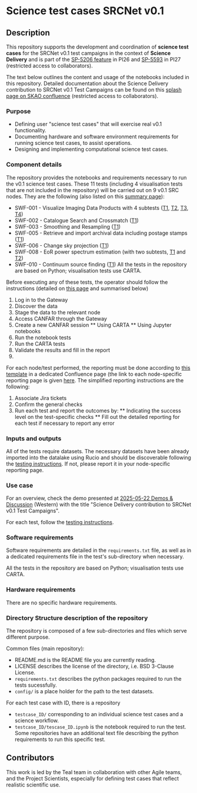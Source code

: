 # Science test cases SRCNet v0.1

## Description

This repository supports the development and coordination of **science test cases** for the SRCNet v0.1 test campaigns in the context of **Science Delivery** and is part of the [SP-5206 feature](https://jira.skatelescope.org/browse/SP-5206) in PI26 and [SP-5593](https://jira.skatelescope.org/browse/SP-5593) in PI27 (restricted access to collaborators).

The text below outlines the content and usage of the notebooks included in this repository. Detailed documentation about the Science Delivery contribution to SRCNet v0.1 Test Campaigns can be found on this [splash page on SKAO confluence](https://confluence.skatelescope.org/x/nCAAEw) (restricted access to collaborators). 

### Purpose

- Defining user "science test cases" that will exercise real v0.1 functionality.
- Documenting hardware and software environment requirements for running science test cases, to assist operations.
- Designing and implementing computational science test cases.

### Component details

The repository provides the notebooks and requirements necessary to run the v0.1 science test cases. These 11 tests (including 4 visualisation tests that are not included in the repository) will be carried out on 9 v0.1 SRC nodes. They are the following (also listed on this [summary page](https://confluence.skatelescope.org/display/SRCSC/v0.1+Test+campaign+-+Test+descriptions)):
* SWF-001 - Visualize Imaging Data Products with 4 subtests ([T1](https://confluence.skatelescope.org/x/g8ESEw), [T2](https://confluence.skatelescope.org/x/jsESEw), [T3](https://confluence.skatelescope.org/x/lsESEw), [T4](https://confluence.skatelescope.org/x/m8ESEw))
* SWF-002 - Catalogue Search and Crossmatch ([T1](https://confluence.skatelescope.org/x/0JUSEw))
* SWF-003 - Smoothing and Resampling ([T1](https://confluence.skatelescope.org/pages/viewpage.action?pageId=319987925))
* SWF-005 - Retrieve and import archival data including postage stamps ([T1](https://confluence.skatelescope.org/x/AqkSEw))
* SWF-006 - Change sky projection ([T1](https://confluence.skatelescope.org/x/B6kSEw))
* SWF-008 - EoR power spectrum estimation (with two subtests, [T1](https://confluence.skatelescope.org/pages/viewpage.action?pageId=319987896) and [T2](https://confluence.skatelescope.org/x/o2FoEw))
* SWF-010 - Continuum source finding ([T1](https://confluence.skatelescope.org/x/5pUSEw))
All the tests in the repository are based on Python; visualisation tests use CARTA.

Before executing any of these tests, the operator should follow the instructions (detailed on [this page](https://confluence.skatelescope.org/display/SRCSC/v0.1+Test+campaign+-+Testing+instructions) and summarised below)
1. Log in to the Gateway
2. Discover the data
3. Stage the data to the relevant node
4. Access CANFAR through the Gateway
5. Create a new CANFAR session
** Using CARTA
** Using Jupyter notebooks
6. Run the notebook tests
7. Run the CARTA tests
8. Validate the results and fill in the report
9. 
For each node/test performed, the reporting must be done according to [this template](https://confluence.skatelescope.org/display/SRCSC/Test+campaign+v0.1+reporting%3A+template) in a dedicated Confluence page (the link to each node-specific reporting page is given [here](https://confluence.skatelescope.org/pages/viewpage.action?pageId=318775452). The simplified reporting instructions are the following:
1. Associate Jira tickets
2. Confirm the general checks 
3. Run each test and report the outcomes by:
   ** Indicating the success level on the test-specific checks
   ** Fill out the detailed reporting for each test if necessary to report any error

### Inputs and outputs

All of the tests require datasets. The necessary datasets have been already imported into the datalake using Rucio and should be discoverable following the [testing instructions](https://confluence.skatelescope.org/display/SRCSC/v0.1+Test+campaign+-+Testing+instructions). If not, please report it in your node-specific reporting page.

### Use case

For an overview, check the demo presented at [2025-05-22 Demos & Discussion](https://confluence.skatelescope.org/x/eXjGEg) (Western) with the title "Science Delivery contribution to SRCNet v0.1 Test Campaigns".

For each test, follow the [testing instructions](https://confluence.skatelescope.org/display/SRCSC/v0.1+Test+campaign+-+Testing+instructions).

### Software requirements

Software requirements are detailed in the `requirements.txt` file, as well as in a dedicated requirements file in the test's sub-directory when necessary.

All the tests in the repository are based on Python; visualisation tests use CARTA.

### Hardware requirements

There are no specific hardware requirements.

### Directory Structure description of the repository

The repository is composed of a few sub-directories and files which serve different purpose.

Common files (main repository):
- README.md is the README file you are currently reading.
- LICENSE describes the license of the directory, i.e. BSD 3-Clause License.
- `requirements.txt` describes the python packages required to run the tests sucessfully.
- `config/` is a place holder for the path to the test datasets.

For each test case with ID, there is a repository
- `testcase_ID/` corresponding to an individual science test cases and a science workflow.
- `testcase_ID/tescase_ID.ipynb` is the notebook required to run the test.
Some repositories have an additional text file describing the python requirements to run this specific test.

## Contributors

This work is led by the Teal team in collaboration with other Agile teams, and the Project Scientists, especially for defining test cases that reflect realistic scientific use.

